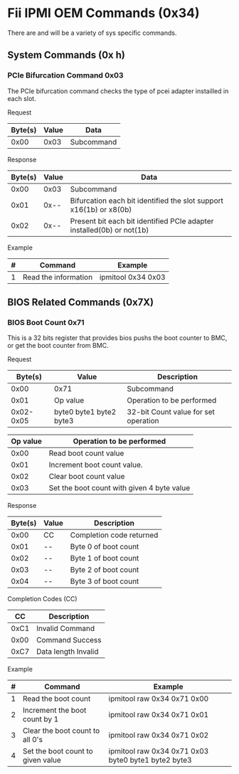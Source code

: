 # Fii IPMI OEM Commands (0x34)

There are and will be a variety of sys specific commands.

## System Commands (0x h)

### PCIe Bifurcation Command 0x03

The PCIe bifurcation command checks the type of pcei adapter instailled in each
slot.

Request

| Byte(s) | Value | Data       |
| ------- | ----- | ---------- |
| 0x00    | 0x03  | Subcommand |

Response

| Byte(s) | Value | Data                                                                  |
| ------- | ----- | --------------------------------------------------------------------- |
| 0x00    | 0x03  | Subcommand                                                            |
| 0x01    | 0x--  | Bifurcation each bit identified the slot support x16(1b) or x8(0b)    |
| 0x02    | 0x--  | Present bit each bit identified PCIe adapter installed(0b) or not(1b) |

Example

| \#  | Command              | Example            |
| --- | -------------------- | ------------------ |
| 1   | Read the information | ipmitool 0x34 0x03 |

## BIOS Related Commands (0x7X)

### BIOS Boot Count 0x71

This is a 32 bits register that provides bios pushs the boot counter to BMC, or
get the boot counter from BMC.

Request

| Byte(s)   | Value                   | Description                          |
| --------- | ----------------------- | ------------------------------------ |
| 0x00      | 0x71                    | Subcommand                           |
| 0x01      | Op value                | Operation to be performed            |
| 0x02-0x05 | byte0 byte1 byte2 byte3 | 32-bit Count value for set operation |

| Op value | Operation to be performed                  |
| -------- | ------------------------------------------ |
| 0x00     | Read boot count value                      |
| 0x01     | Increment boot count value.                |
| 0x02     | Clear boot count value                     |
| 0x03     | Set the boot count with given 4 byte value |

Response

| Byte(s) | Value | Description              |
| ------- | ----- | ------------------------ |
| 0x00    | CC    | Completion code returned |
| 0x01    | --    | Byte 0 of boot count     |
| 0x02    | --    | Byte 1 of boot count     |
| 0x03    | --    | Byte 2 of boot count     |
| 0x04    | --    | Byte 3 of boot count     |

Completion Codes (CC)

| CC   | Description         |
| ---- | ------------------- |
| 0xC1 | Invalid Command     |
| 0x00 | Command Success     |
| 0xC7 | Data length Invalid |

Example

| \#  | Command                           | Example                                             |
| --- | --------------------------------- | --------------------------------------------------- |
| 1   | Read the boot count               | ipmitool raw 0x34 0x71 0x00                         |
| 2   | Increment the boot count by 1     | ipmitool raw 0x34 0x71 0x01                         |
| 3   | Clear the boot count to all 0's   | ipmitool raw 0x34 0x71 0x02                         |
| 4   | Set the boot count to given value | ipmitool raw 0x34 0x71 0x03 byte0 byte1 byte2 byte3 |
